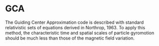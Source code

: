# GCA
The Guiding Center Approximation code is described with standard relativistic sets of equations derived in Northrop, 1963. To apply this
method, the characteristic time and spatial scales of particle
gyromotion should be much less than those of the magnetic
field variation.

